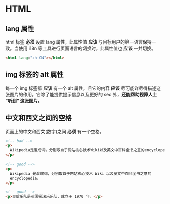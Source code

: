 # HTML

## lang 属性

html 标签 **必须** 设置 lang 属性，此属性值 **应该** 与目标用户的第一语言保持一致。当使用 i18n 等工具进行页面语言的切换时，此属性值也 **应该** 一并切换。

```html
<html lang="zh-CN"></html>
```

## img 标签的 alt 属性

每一个 img 标签都 **应该** 有一个 alt 属性，且它的内容 **应该** 尽可能详尽得描述这张图片的作用。它除了能提供提示信息以及更好的 seo 外，**还能帮助视障人士 "听到" 这张图片。**

## 中文和西文之间的空格

页面上的中文和西文(数字)之间 **必须** 有一个空格。

```html
<!-- bad -->
<p>
  Wikipedia是混成词，分别取自于网站核心技术Wiki以及英文中百科全书之意的encyclopedia。
</p>

<!-- good -->
<p>
  Wikipedia 是混成词，分别取自于网站核心技术 Wiki 以及英文中百科全书之意的
  encyclopedia。
</p>

<!-- good -->
<p>皇后乐队是英国摇滚乐乐队，成立于 1970 年。</p>
```
